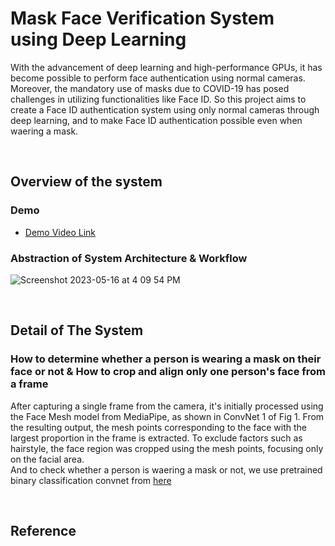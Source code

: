 # Mask Face Verification System using Deep Learning

With the advancement of deep learning and high-performance GPUs, it has become possible to perform face authentication using normal cameras. Moreover, the mandatory use of masks due to COVID-19 has posed challenges in utilizing functionalities like Face ID. So this project aims to create a Face ID authentication system using only normal cameras through deep learning, and to make Face ID authentication possible even when waering a mask.

<br>

## Overview of the system
### Demo
- [Demo Video Link](https://jaejung.notion.site/Demo-Mask-Face-Verification-1c0b94dbbbfc471e816825ec75bad35f)
### Abstraction of System Architecture & Workflow
![Screenshot 2023-05-16 at 4 09 54 PM](https://github.com/jaejungscene/Mask-Face-Verification-on-Web/assets/88542073/c2d41583-0d79-43c0-a548-22a0425f179e)

<br>

## Detail of The System
### How to determine whether a person is wearing a mask on their face or not & How to crop and align only one person's face from a frame
After capturing a single frame from the camera, it's initially processed using the Face Mesh model from MediaPipe, as shown in ConvNet 1 of Fig 1. From the resulting output, the mesh points corresponding to the face with the largest proportion in the frame is extracted. To exclude factors such as hairstyle, the face region was cropped using the mesh points, focusing only on the facial area.  
And to check whether a person is waering a mask or not, we use pretrained binary classification convnet from [here]()


<br>


## Reference
```

```
